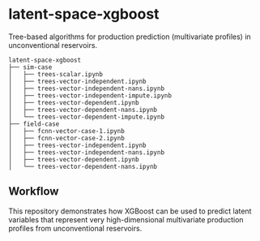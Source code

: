 # latent-space-xgboost

Tree-based algorithms for production prediction (multivariate profiles) in unconventional reservoirs.

```
latent-space-xgboost
├── sim-case
│   ├── trees-scalar.ipynb
│   ├── trees-vector-independent.ipynb
│   ├── trees-vector-independent-nans.ipynb
│   ├── trees-vector-independent-impute.ipynb
│   ├── trees-vector-dependent.ipynb
│   ├── trees-vector-dependent-nans.ipynb
│   └── trees-vector-dependent-impute.ipynb
├── field-case
│   ├── fcnn-vector-case-1.ipynb
│   ├── fcnn-vector-case-2.ipynb
│   ├── trees-vector-independent.ipynb
│   ├── trees-vector-independent-nans.ipynb
│   ├── trees-vector-dependent.ipynb
│   └── trees-vector-dependent-nans.ipynb
```

## Workflow 

This repository demonstrates how XGBoost can be used to predict latent variables that represent very high-dimensional multivariate production profiles from unconventional reservoirs. 
